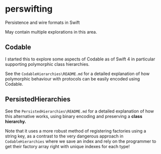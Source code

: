 # perswifting
Persistence and wire formats in Swift

May contain multiple explorations in this area.

## Codable

I started this to explore some aspects of Codable as of Swift 4 in particular supporting polymorphic class hierarchies.

See the `CodableHierarchies\README.md` for a detailed explanation of how polymorphic behaviour with protocols can be easily encoded using Codable.

## PersistedHierarchies

See the `PersistedHierarchies\README.md` for a detailed explanation of how this alternative works, using binary encoding and preserving a **class hierarchy.**

Note that it uses a more robust method of registering factories using a string key, as a contrast to the very dangerous approach in `CodableHierarchies` where we save an index and rely on the programmer to get their factory array right with unique indexes for each type!